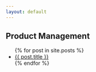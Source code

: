 ```yaml
---
layout: default
---
```

<html lang="en">
<head>
    <meta charset="utf-8">
    <meta name="viewport" content="width=device-width, initial-scale=1.0">
    <link href="https://fonts.googleapis.com/css2?family=Manrope:wght@300;400;500;600;700&display=swap" rel="stylesheet">
    <link rel="stylesheet" href="{{ '/assets/css/custom.css' | relative_url }}">
    <link rel="stylesheet" href="{{ '/assets/css/screen.css' | relative_url }}">
</head>
<body>
    <h2>Product Management</h2>
    <ul class = "posts">
        {% for post in site.posts %}
        <li>
            <span>
                <a href="{{ post.url }}">{{ post.title }}</a>
            </span>
        </li>
        {% endfor %}
    </ul>
</body>
</html>
